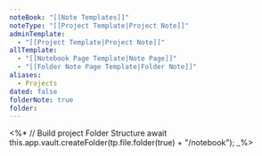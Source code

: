 ```yaml
---
noteBook: "[[Note Templates]]"
noteType: "[[Project Template|Project Note]]"
adminTemplate:
  - "[[Project Template|Project Note]]"
allTemplate:
  - "[[Notebook Page Template|Note Page]]"
  - "[[Folder Note Page Template|Folder Note]]"
aliases:
  - Projects
dated: false
folderNote: true
folder:
---
```

<%*
// Build project Folder Structure
await this.app.vault.createFolder(tp.file.folder(true) + "/notebook");
_%>
